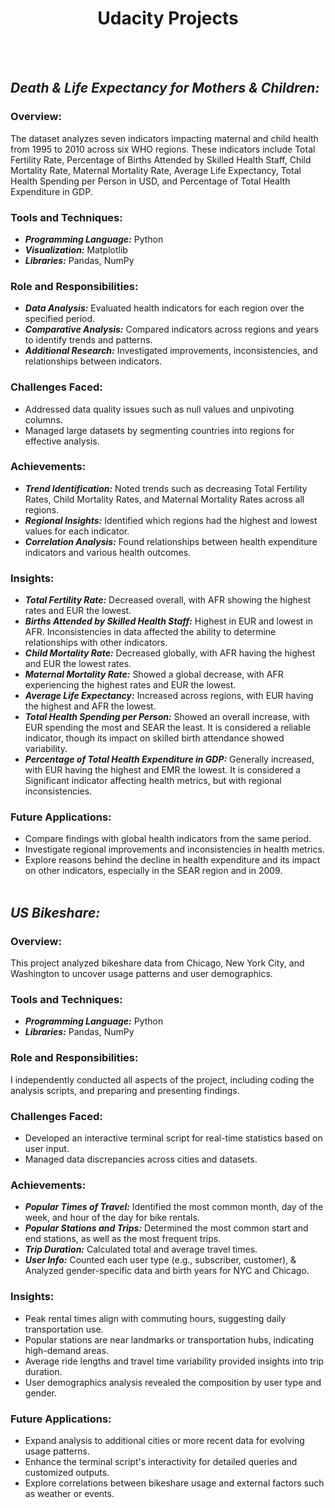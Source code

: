 # <center> Udacity Projects </center>
<br><br>
## ***Death & Life Expectancy for Mothers & Children:***
### Overview:
The dataset analyzes seven indicators impacting maternal and child health from 1995 to 2010 across six
WHO regions. These indicators include Total Fertility Rate, Percentage of Births Attended by Skilled Health
Staff, Child Mortality Rate, Maternal Mortality Rate, Average Life Expectancy, Total Health Spending per
Person in USD, and Percentage of Total Health Expenditure in GDP.
### Tools and Techniques:
- ***Programming Language:*** Python
- ***Visualization:*** Matplotlib
- ***Libraries:*** Pandas, NumPy
### Role and Responsibilities:
- ***Data Analysis:*** Evaluated health indicators for each region over the specified period.
- ***Comparative Analysis:*** Compared indicators across regions and years to identify trends and patterns.
- ***Additional Research:*** Investigated improvements, inconsistencies, and relationships between indicators.
### Challenges Faced:
- Addressed data quality issues such as null values and unpivoting columns.
- Managed large datasets by segmenting countries into regions for effective analysis.
### Achievements:
- ***Trend Identification:*** Noted trends such as decreasing Total Fertility Rates, Child Mortality Rates, and
Maternal Mortality Rates across all regions.
- ***Regional Insights:*** Identified which regions had the highest and lowest values for each indicator.
- ***Correlation Analysis:*** Found relationships between health expenditure indicators and various health
outcomes.
### Insights:
- ***Total Fertility Rate:*** Decreased overall, with AFR showing the highest rates and EUR the lowest.
- ***Births Attended by Skilled Health Staff:*** Highest in EUR and lowest in AFR. Inconsistencies in data
affected the ability to determine relationships with other indicators.
- ***Child Mortality Rate:*** Decreased globally, with AFR having the highest and EUR the lowest rates.
- ***Maternal Mortality Rate:*** Showed a global decrease, with AFR experiencing the highest rates and EUR
the lowest.
- ***Average Life Expectancy:*** Increased across regions, with EUR having the highest and AFR the lowest.
- ***Total Health Spending per Person:*** Showed an overall increase, with EUR spending the most and SEAR
the least. It is considered a reliable indicator, though its impact on skilled birth attendance showed
variability.
- ***Percentage of Total Health Expenditure in GDP:*** Generally increased, with EUR having the highest and
EMR the lowest. It is considered a Significant indicator affecting health metrics, but with regional
inconsistencies.
### Future Applications:
- Compare findings with global health indicators from the same period.
- Investigate regional improvements and inconsistencies in health metrics.
- Explore reasons behind the decline in health expenditure and its impact on other indicators, especially
in the SEAR region and in 2009.
<br><br>
## ***US Bikeshare:***
### Overview:
This project analyzed bikeshare data from Chicago, New York City, and Washington to uncover usage
patterns and user demographics.
### Tools and Techniques:
- ***Programming Language:*** Python
- ***Libraries:*** Pandas, NumPy
### Role and Responsibilities:
I independently conducted all aspects of the project, including coding the analysis scripts, and preparing
and presenting findings.
### Challenges Faced:
- Developed an interactive terminal script for real-time statistics based on user input.
- Managed data discrepancies across cities and datasets.
### Achievements:
- ***Popular Times of Travel:*** Identified the most common month, day of the week, and hour of the day for
bike rentals.
- ***Popular Stations and Trips:*** Determined the most common start and end stations, as well as the most
frequent trips.
- ***Trip Duration:*** Calculated total and average travel times.
- ***User Info:*** Counted each user type (e.g., subscriber, customer), & Analyzed gender-specific data and birth
years for NYC and Chicago.
### Insights:
- Peak rental times align with commuting hours, suggesting daily transportation use.
- Popular stations are near landmarks or transportation hubs, indicating high-demand areas.
- Average ride lengths and travel time variability provided insights into trip duration.
- User demographics analysis revealed the composition by user type and gender.
### Future Applications:
- Expand analysis to additional cities or more recent data for evolving usage patterns.
- Enhance the terminal script's interactivity for detailed queries and customized outputs.
- Explore correlations between bikeshare usage and external factors such as weather or events.
<br><br>
